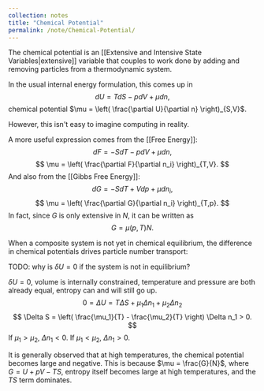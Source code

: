 ```yaml
---
collection: notes
title: "Chemical Potential"
permalink: /note/Chemical-Potential/
---
```

The chemical potential is an [[Extensive and Intensive State Variables|extensive]] variable that couples to work done by adding and removing particles from a thermodynamic system. 

In the usual internal energy formulation, this comes up in 
$$
dU = TdS - p dV + \mu dn,
$$
chemical potential $\mu = \left( \frac{\partial U}{\partial n} \right)_{S,V}$.

However, this isn't easy to imagine computing in reality. 

A more useful expression comes from the [[Free Energy]]:
$$
dF = -S dT - p dV+ \mu dn,
$$
$$
\mu = \left( \frac{\partial  F}{\partial n_i} \right)_{T,V}.
$$
And also from the [[Gibbs Free Energy]]:
$$
dG = -S dT + V dp + \mu dn_i,
$$
$$
\mu = \left( \frac{\partial G}{\partial n_i} \right)_{T,p}.
$$
In fact, since $G$ is only extensive in $N$, it can be written as
$$
G = \mu(p,T) N.
$$

When a composite system is not yet in chemical equilibrium, the difference in chemical potentials drives particle number transport:

TODO: why is $\delta U = 0$ if the system is not in equilibrium?

$\delta U = 0$, volume is internally constrained, temperature and pressure are both already equal, entropy can and will still go up.
$$
0 = \Delta U = T \Delta S + \mu_1 \Delta n_1 + \mu_2 \Delta n_2
$$
$$
\Delta S = \left( \frac{\mu_1}{T} - \frac{\mu_2}{T} \right) \Delta n_1 > 0.
$$
If $\mu_1 > \mu_2$, $\Delta n_1 < 0$.
If $\mu_1 < \mu_2$, $\Delta n_1 > 0$.

It is generally observed that at high temperatures, the chemical potential becomes large and negative. This is because $\mu = \frac{G}{N}$, where $G = U + pV - TS$, entropy itself becomes large at high temperatures, and the $TS$ term dominates. 